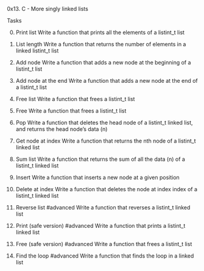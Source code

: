0x13. C - More singly linked lists

Tasks

0. Print list
Write a function that prints all the elements of a listint_t list

1. List length
Write a function that returns the number of elements in a linked listint_t list

2. Add node
Write a function that adds a new node at the beginning of a listint_t list

3. Add node at the end
Write a function that adds a new node at the end of a listint_t list

4. Free list
Write a function that frees a listint_t list

5. Free
Write a function that frees a listint_t list

6. Pop
Write a function that deletes the head node of a listint_t linked list, and returns the head node’s data (n)

7. Get node at index
Write a function that returns the nth node of a listint_t linked list

8. Sum list
Write a function that returns the sum of all the data (n) of a listint_t linked list

9. Insert
Write a function that inserts a new node at a given position

10. Delete at index
Write a function that deletes the node at index index of a listint_t linked list

11. Reverse list
#advanced
Write a function that reverses a listint_t linked list

12. Print (safe version)
#advanced
Write a function that prints a listint_t linked list

13. Free (safe version)
#advanced
Write a function that frees a listint_t list

14. Find the loop
#advanced
Write a function that finds the loop in a linked list
